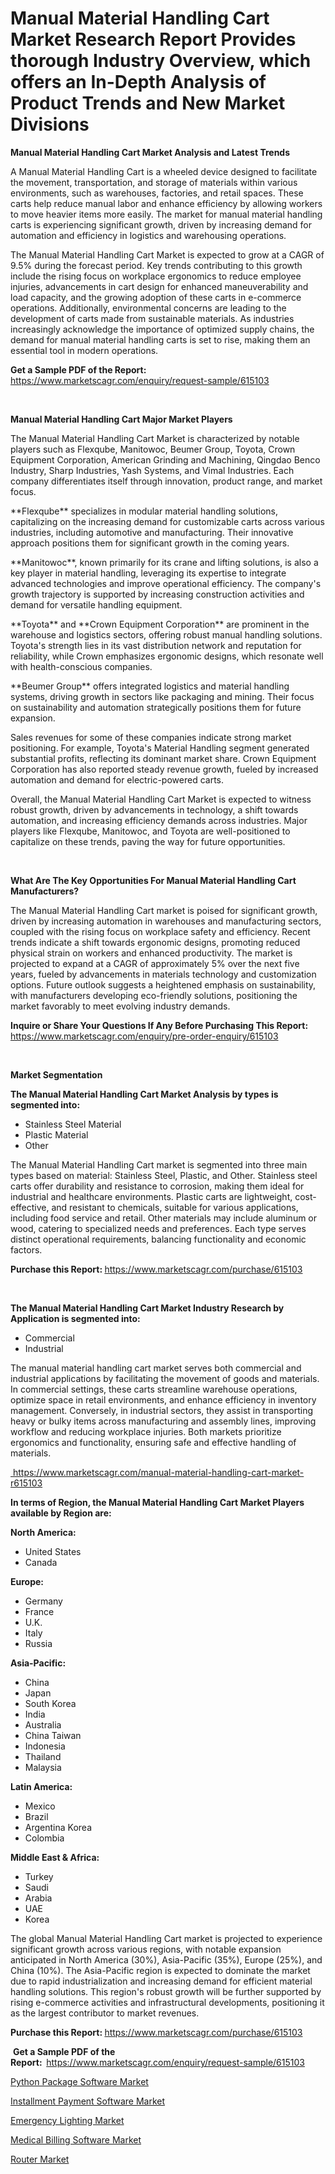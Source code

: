 <p><h1>Manual Material Handling Cart Market Research Report Provides thorough Industry Overview, which offers an In-Depth Analysis of Product Trends and New Market Divisions</h1></p><p><strong>Manual Material Handling Cart Market Analysis and Latest Trends</strong></p>
<p><p>A Manual Material Handling Cart is a wheeled device designed to facilitate the movement, transportation, and storage of materials within various environments, such as warehouses, factories, and retail spaces. These carts help reduce manual labor and enhance efficiency by allowing workers to move heavier items more easily. The market for manual material handling carts is experiencing significant growth, driven by increasing demand for automation and efficiency in logistics and warehousing operations.</p><p>The Manual Material Handling Cart Market is expected to grow at a CAGR of 9.5% during the forecast period. Key trends contributing to this growth include the rising focus on workplace ergonomics to reduce employee injuries, advancements in cart design for enhanced maneuverability and load capacity, and the growing adoption of these carts in e-commerce operations. Additionally, environmental concerns are leading to the development of carts made from sustainable materials. As industries increasingly acknowledge the importance of optimized supply chains, the demand for manual material handling carts is set to rise, making them an essential tool in modern operations.</p></p>
<p><strong>Get a Sample PDF of the Report:&nbsp;</strong> <a href="https://www.marketscagr.com/enquiry/request-sample/615103?utm_campaign=1339&utm_medium=2&utm_source=Github&utm_content=ia&utm_term=01102024&utm_id=manual-material-handling-cart">https://www.marketscagr.com/enquiry/request-sample/615103</a></p>
<p>&nbsp;</p>
<p><strong>Manual Material Handling Cart Major Market Players</strong></p>
<p><p>The Manual Material Handling Cart Market is characterized by notable players such as Flexqube, Manitowoc, Beumer Group, Toyota, Crown Equipment Corporation, American Grinding and Machining, Qingdao Benco Industry, Sharp Industries, Yash Systems, and Vimal Industries. Each company differentiates itself through innovation, product range, and market focus.</p><p>**Flexqube** specializes in modular material handling solutions, capitalizing on the increasing demand for customizable carts across various industries, including automotive and manufacturing. Their innovative approach positions them for significant growth in the coming years.</p><p>**Manitowoc**, known primarily for its crane and lifting solutions, is also a key player in material handling, leveraging its expertise to integrate advanced technologies and improve operational efficiency. The company's growth trajectory is supported by increasing construction activities and demand for versatile handling equipment.</p><p>**Toyota** and **Crown Equipment Corporation** are prominent in the warehouse and logistics sectors, offering robust manual handling solutions. Toyota's strength lies in its vast distribution network and reputation for reliability, while Crown emphasizes ergonomic designs, which resonate well with health-conscious companies.</p><p>**Beumer Group** offers integrated logistics and material handling systems, driving growth in sectors like packaging and mining. Their focus on sustainability and automation strategically positions them for future expansion.</p><p>Sales revenues for some of these companies indicate strong market positioning. For example, Toyota's Material Handling segment generated substantial profits, reflecting its dominant market share. Crown Equipment Corporation has also reported steady revenue growth, fueled by increased automation and demand for electric-powered carts.</p><p>Overall, the Manual Material Handling Cart Market is expected to witness robust growth, driven by advancements in technology, a shift towards automation, and increasing efficiency demands across industries. Major players like Flexqube, Manitowoc, and Toyota are well-positioned to capitalize on these trends, paving the way for future opportunities.</p></p>
<p>&nbsp;</p>
<p><strong>What Are The Key Opportunities For Manual Material Handling Cart Manufacturers?</strong></p>
<p><p>The Manual Material Handling Cart market is poised for significant growth, driven by increasing automation in warehouses and manufacturing sectors, coupled with the rising focus on workplace safety and efficiency. Recent trends indicate a shift towards ergonomic designs, promoting reduced physical strain on workers and enhanced productivity. The market is projected to expand at a CAGR of approximately 5% over the next five years, fueled by advancements in materials technology and customization options. Future outlook suggests a heightened emphasis on sustainability, with manufacturers developing eco-friendly solutions, positioning the market favorably to meet evolving industry demands.</p></p>
<p><strong>Inquire or Share Your Questions If Any Before Purchasing This Report:</strong> <a href="https://www.marketscagr.com/enquiry/pre-order-enquiry/615103?utm_campaign=1339&utm_medium=2&utm_source=Github&utm_content=ia&utm_term=01102024&utm_id=manual-material-handling-cart">https://www.marketscagr.com/enquiry/pre-order-enquiry/615103</a></p>
<p>&nbsp;</p>
<p><strong>Market Segmentation</strong></p>
<p><strong>The Manual Material Handling Cart Market Analysis by types is segmented into:</strong></p>
<p><ul><li>Stainless Steel Material</li><li>Plastic Material</li><li>Other</li></ul></p>
<p><p>The Manual Material Handling Cart market is segmented into three main types based on material: Stainless Steel, Plastic, and Other. Stainless steel carts offer durability and resistance to corrosion, making them ideal for industrial and healthcare environments. Plastic carts are lightweight, cost-effective, and resistant to chemicals, suitable for various applications, including food service and retail. Other materials may include aluminum or wood, catering to specialized needs and preferences. Each type serves distinct operational requirements, balancing functionality and economic factors.</p></p>
<p><strong>Purchase this Report:&nbsp;</strong><a href="https://www.marketscagr.com/purchase/615103?utm_campaign=1339&utm_medium=2&utm_source=Github&utm_content=ia&utm_term=01102024&utm_id=manual-material-handling-cart">https://www.marketscagr.com/purchase/615103</a></p>
<p>&nbsp;</p>
<p><strong>The Manual Material Handling Cart Market Industry Research by Application is segmented into:</strong></p>
<p><ul><li>Commercial</li><li>Industrial</li></ul></p>
<p><p>The manual material handling cart market serves both commercial and industrial applications by facilitating the movement of goods and materials. In commercial settings, these carts streamline warehouse operations, optimize space in retail environments, and enhance efficiency in inventory management. Conversely, in industrial sectors, they assist in transporting heavy or bulky items across manufacturing and assembly lines, improving workflow and reducing workplace injuries. Both markets prioritize ergonomics and functionality, ensuring safe and effective handling of materials.</p></p>
<p><a href="https://www.marketscagr.com/manual-material-handling-cart-market-r615103?utm_campaign=1339&utm_medium=2&utm_source=Github&utm_content=ia&utm_term=01102024&utm_id=manual-material-handling-cart">&nbsp;https://www.marketscagr.com/manual-material-handling-cart-market-r615103</a></p>
<p><strong>In terms of Region, the Manual Material Handling Cart Market Players available by Region are:</strong></p>
<p>
    <p> <strong> North America: </strong>
        <ul>
            <li>United States</li>
            <li>Canada</li>
        </ul>
        </p> 
    <p> <strong> Europe: </strong>
        <ul>
            <li>Germany</li>
            <li>France</li>
            <li>U.K.</li>
            <li>Italy</li>
            <li>Russia</li>
        </ul>
        </p> 
    <p> <strong> Asia-Pacific: </strong>
        <ul>
            <li>China</li>
            <li>Japan</li>
            <li>South Korea</li>
            <li>India</li>
            <li>Australia</li>
            <li>China Taiwan</li>
            <li>Indonesia</li>
            <li>Thailand</li>
            <li>Malaysia</li>
        </ul>
        </p> 
    <p> <strong> Latin America: </strong>
        <ul>
            <li>Mexico</li>
            <li>Brazil</li>
            <li>Argentina Korea</li>
            <li>Colombia</li>
        </ul>
        </p> 
    <p> <strong> Middle East & Africa: </strong>
        <ul>
            <li>Turkey</li>
            <li>Saudi</li>
            <li>Arabia</li>
            <li>UAE</li>
            <li>Korea</li>
        </ul>
    </p>
    </p>
<p><p>The global Manual Material Handling Cart market is projected to experience significant growth across various regions, with notable expansion anticipated in North America (30%), Asia-Pacific (35%), Europe (25%), and China (10%). The Asia-Pacific region is expected to dominate the market due to rapid industrialization and increasing demand for efficient material handling solutions. This region's robust growth will be further supported by rising e-commerce activities and infrastructural developments, positioning it as the largest contributor to market revenues.</p></p>
<p><strong>Purchase this Report: </strong><a href="https://www.marketscagr.com/purchase/615103?utm_campaign=1339&utm_medium=2&utm_source=Github&utm_content=ia&utm_term=01102024&utm_id=manual-material-handling-cart">https://www.marketscagr.com/purchase/615103</a></p>
<p>&nbsp;<strong>Get a Sample PDF of the Report:&nbsp;&nbsp;</strong><a href="https://www.marketscagr.com/enquiry/request-sample/615103?utm_campaign=1339&utm_medium=2&utm_source=Github&utm_content=ia&utm_term=01102024&utm_id=manual-material-handling-cart">https://www.marketscagr.com/enquiry/request-sample/615103</a></p>
<p><strong></strong></p>
<p><p><a href="https://www.linkedin.com/pulse/python-package-software-market-global-regional-analysis-vm20e?utm_campaign=1339&utm_medium=2&utm_source=Github&utm_content=ia&utm_term=01102024&utm_id=manual-material-handling-cart">Python Package Software Market</a></p><p><a href="https://www.linkedin.com/pulse/global-installment-payment-software-market-product-type-application-jjp9e?utm_campaign=1339&utm_medium=2&utm_source=Github&utm_content=ia&utm_term=01102024&utm_id=manual-material-handling-cart">Installment Payment Software Market</a></p><p><a href="https://issuu.com/reportprime-2/docs/emergency-lighting-market-size-2030_0919fa9ef73d06?utm_campaign=1339&utm_medium=2&utm_source=Github&utm_content=ia&utm_term=01102024&utm_id=manual-material-handling-cart">Emergency Lighting Market</a></p><p><a href="https://www.linkedin.com/pulse/medical-billing-software-market-trends-focusing-insight-q7pnf?utm_campaign=1339&utm_medium=2&utm_source=Github&utm_content=ia&utm_term=01102024&utm_id=manual-material-handling-cart">Medical Billing Software Market</a></p><p><a href="https://issuu.com/reportprime-2/docs/router-market-size-2030.pptx_e8cd906e6e509b?utm_campaign=1339&utm_medium=2&utm_source=Github&utm_content=ia&utm_term=01102024&utm_id=manual-material-handling-cart">Router Market</a></p></p>